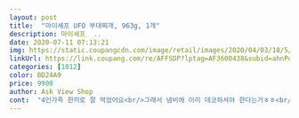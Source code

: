 ```yaml
---
layout: post 
title:  "마이셰프 UFO 부대찌개, 963g, 1개" 
description: 마이셰프  ..
date: 2020-07-11 07:13:21 
img: https://static.coupangcdn.com/image/retail/images/2020/04/03/18/5/98c883de-9989-40a8-8856-a3b22c9c07e7.jpg 
linkUrl: https://link.coupang.com/re/AFFSDP?lptag=AF3600438&subid=ahnPublicAsk&pageKey=1431137258&itemId=2472150451&vendorItemId=70465540997&traceid=V0-113-5d2075ef09db1a5d 
categories: [1012] 
color: BD24A9 
price: 9900 
author: Ask View Shop 
cont:  "4인가족 한끼로 잘 먹었어요<br/>그래서 냄비에 이리 데코하셔야 한다는거ㅎㅎ<br/>내용물이 별거 없지만 일단 햄이 푸짐해 주문했는데.<br/>.<br/><br/>냄비에 이리 포장되어 온건 아니고 재료별 비닐포장요^^<br/>다실패.<br/>.<br/><br/>맛도 양파를 많이 넣어서 그런가 밍밍<br/>사실 이건 양이많다.<br/>짜다.<br/>이런얘기가 있어서<br/>성인4명이면 좀 부족할거 같구요.<br/><br/>숙주 들어간 부대찌개 처음인데 식감 좋아요<br/>숙주도 아주 신선했고.<br/><br/>아들녀석이 많이 주문하랍니다.<br/>.<br/>^^;;;;;;;<br/>양념장이 조금만 더 들었다면 사리 하나 더 추가했을텐데.<br/>.<br/>이게 조금 아쉽네요^^<br/>어른2 아이1 부족했어요<br/>요며칠 밀키트 사는데.<br/>.<br/><br/>인생 부대찌개 양도 좋고 숙주도많이들어가있고 라면사리도 들어있으며 햄도 많아요.<br/> 캠핑갈때 이거포함 밀키트 3개 사갔는데 진짜 제일좋았습니다.<br/><br/>일부러 야채더넣었고,스팸추가 안했는데<br/>잘먹었습니다.<br/> 무조건 재구매의사 있어요.<br/><br/>전 다시 오르기 전에 또 주문들어갑니다<br/>정말 맛있어요^^;;<br/>집에 양파랑 물만 조금 더 넣고 끓여먹었어요.<br/><br/>" 
---
```

